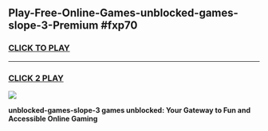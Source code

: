 
## Play-Free-Online-Games-unblocked-games-slope-3-Premium #fxp70
<h3>
<a href="https://premium.freeplayer.one?title=unblocked-games-slope-3&ref=8M">CLICK TO PLAY</a></h3>
<hr>

<h3>
<a href="https://premium.freeplayer.one?title=unblocked-games-slope-3&ref=8M">CLICK 2 PLAY</a>
  
</h3>

<a href="https://premium.freeplayer.one?title=unblocked-games-slope-3&ref=8M"><img src="https://clearcache.store/games.png"></a>


**unblocked-games-slope-3 games unblocked: Your Gateway to Fun and Accessible Online Gaming**

